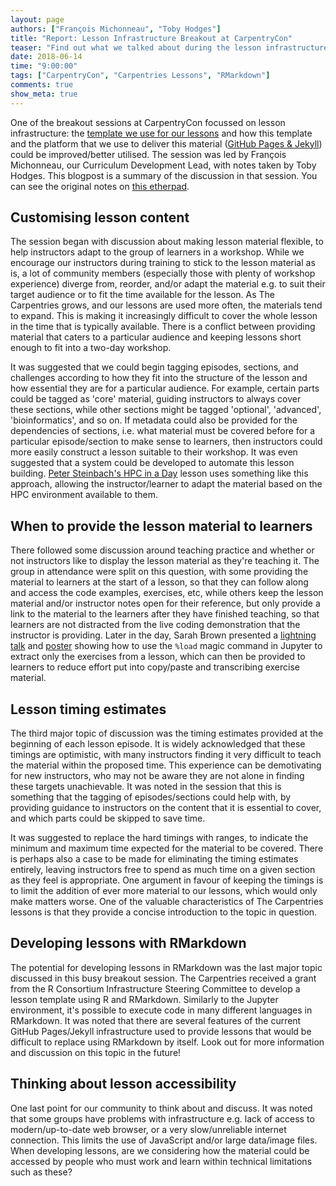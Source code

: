```yaml
---
layout: page
authors: ["François Michonneau", "Toby Hodges"]
title: "Report: Lesson Infrastructure Breakout at CarpentryCon"
teaser: "Find out what we talked about during the lesson infrastructure breakout session at CarpentryCon"
date: 2018-06-14
time: "9:00:00"
tags: ["CarpentryCon", "Carpentries Lessons", "RMarkdown"]
comments: true
show_meta: true
---
```


One of the breakout sessions at CarpentryCon focussed on lesson infrastructure:
the [template we use for our lessons][lesson-template] and how this template and
the platform that we use to deliver this material ([GitHub Pages & Jekyll][gh-pages-jekyll])
could be improved/better utilised. The session was led by François Michonneau,
our Curriculum Development Lead, with notes taken by Toby Hodges. This blogpost
is a summary of the discussion in that session. You can see the original notes
on [this etherpad][breakout3-pad].

## Customising lesson content

The session began with discussion about making lesson material flexible, to
help instructors adapt to the group of learners in a workshop. While we
encourage our instructors during training to stick to the lesson material as is,
a lot of community members (especially those with plenty of workshop experience)
diverge from, reorder, and/or adapt the material e.g. to suit their target
audience or to fit the time available for the lesson. As The Carpentries grows,
and our lessons are used more often, the materials tend to expand. This is
making it increasingly difficult to cover the whole lesson in the time that is
typically available. There is a conflict between providing material that caters
to a particular audience and keeping lessons short enough to fit into a two-day
workshop.

It was suggested that we could begin tagging episodes, sections, and challenges
according to how they fit into the structure of the lesson and how essential
they are for a particular audience. For example, certain parts could be tagged
as 'core' material, guiding instructors to always cover these sections, while
other sections might be tagged 'optional', 'advanced', 'bioinformatics', and
so on. If metadata could also be provided for the dependencies of sections, i.e.
what material must be covered before for a particular episode/section to make
sense to learners, then instructors could more easily construct a lesson
suitable to their workshop. It was even suggested that a system could be
developed to automate this lesson building. [Peter Steinbach's HPC in a Day][hpc-in-a-day]
lesson uses something like this approach, allowing the instructor/learner to
adapt the material based on the HPC environment available to them.

## When to provide the lesson material to learners

There followed some discussion around teaching practice and whether or not
instructors like to display the lesson material as they're teaching it. The
group in attendance were split on this question, with some providing the material
to learners at the start of a lesson, so that they can follow along and access
the code examples, exercises, etc, while others keep the lesson material and/or
instructor notes open for their reference, but only provide a link to the material
to the learners after they have finished teaching, so that learners are not
distracted from the live coding demonstration that the instructor is providing.
Later in the day, Sarah Brown presented a [lightning talk][brown-talk] and [poster][brown-poster] showing how
to use the `%load` magic command in Jupyter to extract only the exercises from
a lesson, which can then be provided to learners to reduce effort put into
copy/paste and transcribing exercise material.

## Lesson timing estimates

The third major topic of discussion was the timing estimates provided at the
beginning of each lesson episode. It is widely acknowledged that these timings
are optimistic, with many instructors finding it very difficult to teach the
material within the proposed time. This experience can be demotivating for new
instructors, who may not be aware they are not alone in finding these targets
unachievable. It was noted in the session that this is something that the
tagging of episodes/sections could help with, by providing guidance to instructors
on the content that it is essential to cover, and which parts could be skipped
to save time.

It was suggested to replace the hard timings with ranges, to
indicate the minimum and maximum time expected for the material to be covered.
There is perhaps also a case to be made for eliminating the timing estimates
entirely, leaving instructors free to spend as much time on a given section as
they feel is appropriate. One argument in favour of keeping the timings is to
limit the addition of ever more material to our lessons, which would only make
matters worse. One of the valuable characteristics of The Carpentries lessons is
that they provide a concise introduction to the topic in question.

## Developing lessons with RMarkdown

The potential for developing lessons in RMarkdown was the last major topic
discussed in this busy breakout session. The Carpentries received a grant from
the R Consortium Infrastructure Steering Committee
to develop a lesson template using R and RMarkdown. Similarly to the
Jupyter environment, it's possible to execute code in many different languages
in RMarkdown. It was noted that there are
several features of the current GitHub Pages/Jekyll infrastructure used to
provide lessons that would be difficult to replace using RMarkdown by itself. Look out
for more information and discussion on this topic in the future!

## Thinking about lesson accessibility

One last point for our community to think about and discuss. It was noted that
some groups have problems with infrastructure e.g. lack of access to
modern/up-to-date web browser, or a very slow/unreliable internet connection.
This limits the use of JavaScript and/or large data/image files. When developing
lessons, are we considering how the material could be accessed by people who
must work and learn within technical limitations such as these?

[lesson-template]: https://github.com/swcarpentry/styles/
[gh-pages-jekyll]: https://help.github.com/articles/using-jekyll-as-a-static-site-generator-with-github-pages/
[breakout3-pad]: http://pad.software-carpentry.org/20180530_breakout3
[hpc-in-a-day]: https://github.com/psteinb/hpc-in-a-day#scheduler
[brown-talk]: https://github.com/carpentries/carpentrycon/blob/master/Sessions/2018-05-30/08-Lightning-Talks-Session-2/brown-slides.pdf
[brown-poster]: https://github.com/carpentries/carpentrycon/blob/master/Sessions/2018-05-30/08-Lightning-Talks-Session-2/brown-poster.pdf
